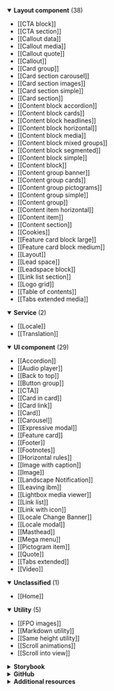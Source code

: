 <!-- types start -->

<details open="true">
  <summary><strong>Layout component</strong> (38)</summary>

- [[CTA block]]
- [[CTA section]]
- [[Callout data]]
- [[Callout media]]
- [[Callout quote]]
- [[Callout]]
- [[Card group]]
- [[Card section carousel]]
- [[Card section images]]
- [[Card section simple]]
- [[Card section]]
- [[Content block accordion]]
- [[Content block cards]]
- [[Content block headlines]]
- [[Content block horizontal]]
- [[Content block media]]
- [[Content block mixed groups]]
- [[Content block segmented]]
- [[Content block simple]]
- [[Content block]]
- [[Content group banner]]
- [[Content group cards]]
- [[Content group pictograms]]
- [[Content group simple]]
- [[Content group]]
- [[Content item horizontal]]
- [[Content item]]
- [[Content section]]
- [[Cookies]]
- [[Feature card block   large]]
- [[Feature card block   medium]]
- [[Layout]]
- [[Lead space]]
- [[Leadspace   block]]
- [[Link list   section]]
- [[Logo grid]]
- [[Table of contents]]
- [[Tabs extended media]]



</details>

<details open="true">
  <summary><strong>Service</strong> (2)</summary>

- [[Locale]]
- [[Translation]]



</details>

<details open="true">
  <summary><strong>UI component</strong> (29)</summary>

- [[Accordion]]
- [[Audio player]]
- [[Back to top]]
- [[Button group]]
- [[CTA]]
- [[Card in card]]
- [[Card link]]
- [[Card]]
- [[Carousel]]
- [[Expressive modal]]
- [[Feature card]]
- [[Footer]]
- [[Footnotes]]
- [[Horizontal rules]]
- [[Image with caption]]
- [[Image]]
- [[Landscape Notification]]
- [[Leaving ibm]]
- [[Lightbox media viewer]]
- [[Link list]]
- [[Link with icon]]
- [[Locale Change Banner]]
- [[Locale modal]]
- [[Masthead]]
- [[Mega menu]]
- [[Pictogram item]]
- [[Quote]]
- [[Tabs extended]]
- [[Video]]



</details>

<details open="true">
  <summary><strong>Unclassified</strong> (1)</summary>

- [[Home]]



</details>

<details open="true">
  <summary><strong>Utility</strong> (5)</summary>

- [[FPO images]]
- [[Markdown utility]]
- [[Same height utility]]
- [[Scroll animations]]
- [[Scroll into view]]



</details>

<!-- types end -->

<details>
  <summary><strong>Storybook</strong></summary>

- [Web components](https://ibmdotcom-web-components.mybluemix.net/)
- [Web components canary](https://ibmdotcom-web-components-canary.mybluemix.net/)
- [Web components experimental](https://ibmdotcom-web-components-experimental.mybluemix.net/)
- [Web components react](https://ibmdotcom-web-components-react.mybluemix.net/)
- [React](https://ibmdotcom-react.mybluemix.net/)
- [React canary](https://ibmdotcom-react-canary.mybluemix.net/)
- [React experimental](https://ibmdotcom-react-experimental.mybluemix.net/)
- [Carbon expressive](https://carbon-expressive.mybluemix.net/)

</details>

<details>
  <summary><strong>GitHub</strong></summary>

- Carbon for IBM.com [[Components](https://github.com/carbon-design-system/carbon-for-ibm-dotcom)][[Website](https://github.com/carbon-design-system/carbon-for-ibm-dotcom-website)]

</details>

<details>
  <summary><strong>Additional resources</strong></summary>

- Carbon for IBM.com [[Website](https://www.ibm.com/standards/web/carbon-for-ibm-dotcom)] [[Box](https://www.ibm.com/standards/web/carbon-for-ibm-dotcom)]
- [IBM Standards](https://www.ibm.com/standards/web/)
- [NextJS examples](https://ibmdotcom-nextjs-test.mybluemix.net/)
- [Carbon](https://carbondesignsystem.com/)
- [IBM Design Language](https://www.ibm.com/design/language/)
- Carbon devtools [[Chrome](http://ibm.biz/carbon-devtools-chrome)] [[Firefox](http://ibm.biz/carbon-devtools-firefox)] [[Github](http://ibm.biz/carbon-devtools)]
- [Functional spec template](_template.md)

</details>
